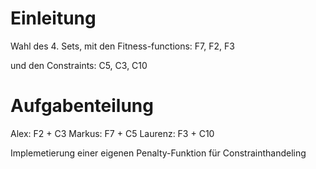 # Einleitung

Wahl des 4. Sets, mit den Fitness-functions:
F7, F2, F3

und den Constraints:
C5, C3, C10

# Aufgabenteilung

Alex: F2 + C3
Markus: F7 + C5
Laurenz: F3 + C10

Implemetierung einer eigenen Penalty-Funktion für Constrainthandeling